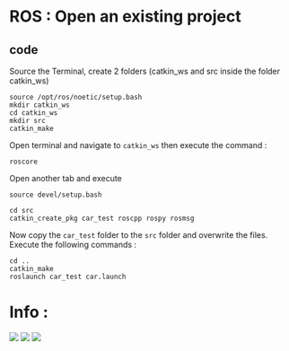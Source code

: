 # ROS : Open an existing project

## code
Source the Terminal, create 2 folders (catkin_ws and src inside the folder catkin_ws)
```
source /opt/ros/noetic/setup.bash
mkdir catkin_ws
cd catkin_ws
mkdir src
catkin_make
```
Open terminal and navigate to `catkin_ws` then execute the command :
```
roscore
```
Open another tab and execute
```
source devel/setup.bash
```
```
cd src
catkin_create_pkg car_test roscpp rospy rosmsg
```
Now copy the `car_test` folder to the `src` folder and overwrite the files.
Execute the following commands :
```
cd ..
catkin_make
roslaunch car_test car.launch
```

# Info : 
[<img src="https://img.shields.io/badge/Video-%23FF0000.svg?&style=for-the-badge&logo=youtube&logoColor=white" target="_bank"/>](https://www.youtube.com/watch?v=QbLmGxX7V_M&ab_channel=AnassAITBENELARBII)
[<img src="https://img.shields.io/badge/Channel-%23FF0000.svg?&style=for-the-badge&logo=youtube&logoColor=white" target="_bank"/>](https://www.youtube.com/channel/UCTK0fGhApaJlERojmqmn_YQ/)
[<img src="https://img.shields.io/badge/Python%20Code-blue.svg?&style=for-the-badge&logo=Python&logoColor=yellow" target="_bank"/>](https://github.com/Anass-ABEA/ROS-Python-robot-command/blob/master/car_test/code.py)
